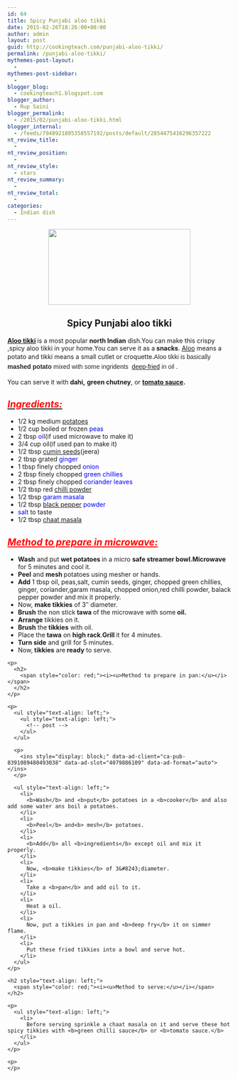 ```yaml
---
id: 64
title: Spicy Punjabi aloo tikki
date: 2015-02-26T18:26:00+00:00
author: admin
layout: post
guid: http://cookingteach.com/punjabi-aloo-tikki/
permalink: /punjabi-aloo-tikki/
mythemes-post-layout:
  - 
mythemes-post-sidebar:
  - 
blogger_blog:
  - cookingteach1.blogspot.com
blogger_author:
  - Rup Saini
blogger_permalink:
  - /2015/02/punjabi-aloo-tikki.html
blogger_internal:
  - /feeds/7948921895358557192/posts/default/2854475416296357222
nt_review_title:
  - 
nt_review_position:
  - 
nt_review_style:
  - stars
nt_review_summary:
  - 
nt_review_total:
  - 
categories:
  - Indian dish
---
```

<div dir="ltr" style="text-align: left;">
  <div style="clear: both; text-align: center;">
  </p>
  
  <div style="clear: both; text-align: center;">
  </p>
  
  <div style="clear: both; text-align: center;">
    <a style="margin-left: 1em; margin-right: 1em;" href="http://2.bp.blogspot.com/-Yc_PLaShD6M/VO9WJ6pFOdI/AAAAAAAAAHQ/qjJhi13LB2U/s1600/2.jpg"><img src="http://2.bp.blogspot.com/-Yc_PLaShD6M/VO9WJ6pFOdI/AAAAAAAAAHQ/qjJhi13LB2U/s1600/2.jpg" alt="" width="320" height="170" border="0" /></a>
  </p>
  
  <h2 style="clear: both;">
    Spicy Punjabi aloo tikki
  </h2>
  
  <div style="text-align: left;">
    <b><a class="zem_slink" title="Aloo tikki" href="http://en.wikipedia.org/wiki/Aloo_tikki" target="_blank" rel="wikipedia">Aloo tikki</a> </b>is a most popular <b>north Indian</b> dish.You can make this crispy ,spicy aloo tikki in your home.You can serve it as a<b> snacks</b>. <a class="zem_slink" title="Dum Aloo" href="http://en.wikipedia.org/wiki/Dum_Aloo" target="_blank" rel="wikipedia">Aloo</a> means a potato and tikki means a small cutlet or croquette.<span style="background-color: white; color: #252525; font-family: sans-serif; font-size: 14px; line-height: 22.3999996185303px;">Aloo tikki is basically <b>mashed potato </b>mixed with some ingridents<b> </b></span><span style="background-color: white; color: #252525; font-family: sans-serif; font-size: 14px; line-height: 22.3999996185303px;"> <a class="zem_slink" title="Deep frying" href="http://en.wikipedia.org/wiki/Deep_frying" target="_blank" rel="wikipedia">deep-fried</a> in oil .</span>
  </p>
  
  <div style="text-align: left;">
    You can serve it with<b> dahi,</b> <b>green chutney</b>, or <b><a class="zem_slink" title="Tomato sauce" href="http://en.wikipedia.org/wiki/Tomato_sauce" target="_blank" rel="wikipedia">tomato sauce</a>.</b>
  </p>
  
  <h2 style="text-align: left;">
    <i><u><span style="color: red;">Ingredients:</span></u></i>
  </h2>
  
  <p>
    <ul style="text-align: left;">
      <li>
        1/2 kg medium<span style="color: blue;"> <a class="zem_slink" title="Potato" href="http://en.wikipedia.org/wiki/Potato" target="_blank" rel="wikipedia">potatoes</a></span>
      </li>
      <li>
        1/2 cup boiled or frozen <span style="color: blue;">peas</span>
      </li>
      <li>
        2 tbsp <span style="color: blue;">oi</span>l(if used microwave to make it)
      </li>
      <li>
        3/4 cup oil(if used pan to make it)
      </li>
      <li>
        1/2 tbsp <span style="color: blue;"><a class="zem_slink" title="Cumin" href="http://en.wikipedia.org/wiki/Cumin" target="_blank" rel="wikipedia">cumin seeds</a></span>(jeera)
      </li>
      <li>
        2 tbsp grated <span style="color: blue;">ginger</span>
      </li>
      <li>
        1 tbsp finely chopped<span style="color: blue;"> onion</span>
      </li>
      <li>
        2 tbsp finely chopped<span style="color: blue;"> green chillies</span>
      </li>
      <li>
        2 tbsp finely chopped <span style="color: blue;">coriander leaves</span>
      </li>
      <li>
        1/2 tbsp red<span style="color: blue;"> <a class="zem_slink" title="Chili powder" href="http://en.wikipedia.org/wiki/Chili_powder" target="_blank" rel="wikipedia">chilli powder</a></span>
      </li>
      <li>
        1/2 tbsp<span style="color: blue;"> garam masala</span>
      </li>
      <li>
        1/2 tbsp <span style="color: blue;"><a class="zem_slink" title="Black pepper" href="http://en.wikipedia.org/wiki/Black_pepper" target="_blank" rel="wikipedia">black pepper</a> powder</span>
      </li>
      <li>
        <span style="color: blue;">salt</span> to taste
      </li>
      <li>
        1/2 tbsp<span style="color: blue;"> <a class="zem_slink" title="Chaat masala" href="http://en.wikipedia.org/wiki/Chaat_masala" target="_blank" rel="wikipedia">chaat masala</a></span>
      </li>
    </ul>
  </p>
  
  <h2 style="text-align: left;">
    <span style="color: red;"><i><u>Method to prepare in microwave:</u></i></span>
  </h2>
  
  <p>
    <ul style="text-align: left;">
      <li>
        <b>Wash</b> and put <b>wet potatoes </b>in a micro <b>safe streamer bowl.Microwave</b> for 5 minutes and cool it.
      </li>
      <li>
        <b>Peel</b> and <b>mesh </b>potatoes using mesher or hands.
      </li>
      <li>
        <b>Add</b> 1 tbsp oil, peas,salt, cumin seeds, ginger, chopped green chillies, ginger, coriander,garam masala, chopped onion,red chilli powder, balack pepper powder and mix it properly.
      </li>
      <li>
        Now, <b>make tikkies</b> of 3&#8243; diameter.
      </li>
      <li>
        <b>Brush</b> the non stick<b> tawa </b>of the microwave with some<b> oil.</b>
      </li>
      <li>
        <b>Arrange</b> tikkies on it.
      </li>
      <li>
        <b>Brush</b> the<b> tikkies</b> with oil.
      </li>
      <li>
        Place the<b> tawa</b> on <b>high rack</b>.<b>Grill </b>it for 4 minutes.
      </li>
      <li>
        <b>Turn side</b> and grill for 5 minutes.
      </li>
      <li>
        Now,<b> tikkies</b> are<b> ready</b> to serve.
      </li>
    </ul>
    
    <p>
      <h2>
        <span style="color: red;"><i><u>Method to prepare in pan:</u></i></span>
      </h2>
    </p>
    
    <p>
      <ul style="text-align: left;">
        <ul style="text-align: left;">
          <!-- post -->
        </ul>
      </ul>
      
      <p>
        <ins style="display: block;" data-ad-client="ca-pub-8391089480493038" data-ad-slot="4079886109" data-ad-format="auto"></ins>
      </p>
      
      <ul style="text-align: left;">
        <li>
          <b>Wash</b> and <b>put</b> potatoes in a <b>cooker</b> and also add some water ans boil a potatoes.
        </li>
        <li>
          <b>Peel</b> and<b> mesh</b> potatoes.
        </li>
        <li>
          <b>Add</b> all <b>ingredients</b> except oil and mix it properly.
        </li>
        <li>
          Now, <b>make tikkies</b> of 3&#8243;diameter.
        </li>
        <li>
          Take a <b>pan</b> and add oil to it.
        </li>
        <li>
          Heat a oil.
        </li>
        <li>
          Now, put a tikkies in pan and <b>deep fry</b> it on simmer flame.
        </li>
        <li>
          Put these fried tikkies into a bowl and serve hot.
        </li>
      </ul>
    </p>
    
    <h2 style="text-align: left;">
      <span style="color: red;"><i><u>Method to serve:</u></i></span>
    </h2>
    
    <p>
      <ul style="text-align: left;">
        <li>
          Before serving sprinkle a chaat masala on it and serve these hot spicy tikkies with <b>green chilli sauce</b> or <b>tomato sauce.</b>
        </li>
      </ul>
    </p>
    
    <p>
    </p>
  </p>
  
  <h2 style="text-align: left;">
  </h2>
</p>